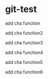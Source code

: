 # git-test

add cha function

add cha function2

add cha function3

add cha function4

add cha function5

add cha function6